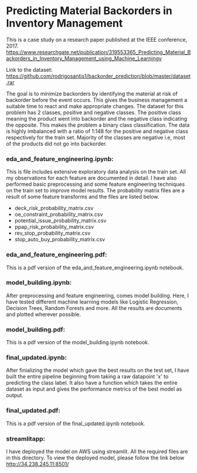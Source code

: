 # Predicting Material Backorders in Inventory Management
This is a case study on a research paper published at the IEEE conference, 2017. 
https://www.researchgate.net/publication/319553365_Predicting_Material_Backorders_in_Inventory_Management_using_Machine_Learningv

Link to the dataset: https://github.com/rodrigosantis1/backorder_prediction/blob/master/dataset.rar

The goal is to minimize backorders by identifying the material at risk of backorder before the event occurs. This gives the business management a suitable time to react and make appropriate changes. The dataset for this problem has 2 classes, positive and negative classes. The positive class meaning the product went into backorder and the negative class indicating the opposite. This makes the problem a binary class classification. The data is highly imbalanced with a ratio of 1:148 for the positive and negative class respectively for the train set. Majority of the classes are negative i.e, most of the products did not go into backorder.

### eda_and_feature_engineering.ipynb: 
This is file includes extensive exploratory data analysis on the train set. All my observations for each feature are documented in detail. I have also performed basic preprocessing and some feature engineering techniques on the train set to improve model results. The probability matrix files are a result of some feature transforms and the files are listed below.
* deck_risk_probability_matrix.csv
* oe_constraint_probability_matrix.csv
* potential_issue_probability_matrix.csv
* ppap_risk_probability_matrix.csv
* rev_stop_probability_matrix.csv
* stop_auto_buy_probability_matrix.csv 

### eda_and_feature_engineering.pdf: 
This is a pdf version of the eda_and_feature_engineering.ipynb notebook.

### model_building.ipynb: 
After preprocessing and feature engineering, comes model building. Here, I have tested different machine learning models like Logistic Regression, Decision Trees, Random Forests and more. All the results are documents and plotted wherever possible.
### model_building.pdf: 
This is a pdf version of the model_building.ipynb notebook.

### final_updated.ipynb: 
After finializing the model which gave the best results on the test set, I have built the entire pipeline beginning from taking a raw datapoint 'x' to predicting the class label. It also have a function which takes the entire dataset as input and gives the performance metrics of the best model as output.
### final_updated.pdf: 
This is a pdf version of the final_updated.ipynb notebook.

### streamlitapp: 
I have deployed the model on AWS using streamlit. All the required files are in this directory. To view the deployed model, please follow the link below
http://34.238.245.11:8501/

